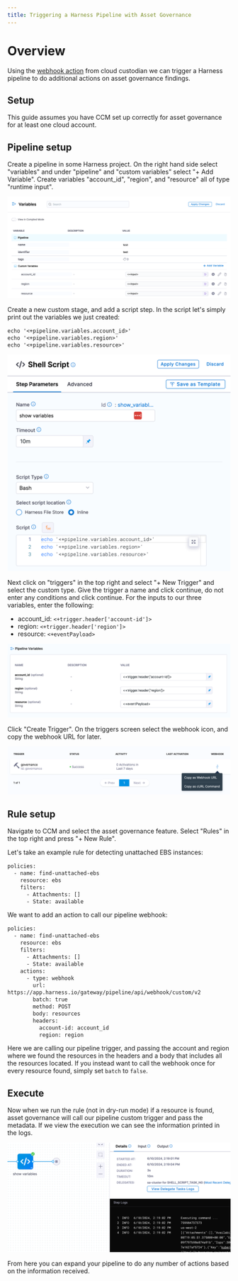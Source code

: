 ```yaml
---
title: Triggering a Harness Pipeline with Asset Governance
---
```


# Overview

Using the [webhook action](https://cloudcustodian.io/getting-started/actions/) from cloud custodian we can trigger a Harness pipeline to do additional actions on asset governance findings.

## Setup

This guide assumes you have CCM set up correctly for asset governance for at least one cloud account.

## Pipeline setup

Create a pipeline in some Harness project. On the right hand side select "variables" and under "pipeline" and "custom variables" select "+ Add Variable". Create variables "account_id", "region", and "resource" all of type "runtime input".

![](../static/ccm_asset_governance_pipeline_variables.png)

Create a new custom stage, and add a script step. In the script let's simply print out the variables we just created:

```
echo '<+pipeline.variables.account_id>'
echo '<+pipeline.variables.region>'
echo '<+pipeline.variables.resource>'
```

![](../static/ccm_asset_governance_pipeline_script.png)

Next click on "triggers" in the top right and select "+ New Trigger" and select the custom type. Give the trigger a name and click continue, do not enter any conditions and click continue. For the inputs to our three variables, enter the following:

- account_id: `<+trigger.header['account-id']>`
- region: `<+trigger.header['region']>`
- resource: `<+eventPayload>`

![](../static/ccm_asset_governance_pipeline_trigger.png)

Click "Create Trigger". On the triggers screen select the webhook icon, and copy the webhook URL for later.

![](../static/ccm_asset_governance_pipeline_webhook.png)

## Rule setup

Navigate to CCM and select the asset governance feature. Select "Rules" in the top right and press "+ New Rule".

Let's take an example rule for detecting unattached EBS instances:

```
policies:
  - name: find-unattached-ebs
    resource: ebs
    filters:
      - Attachments: []
      - State: available
```

We want to add an action to call our pipeline webhook:

```
policies:
  - name: find-unattached-ebs
    resource: ebs
    filters:
      - Attachments: []
      - State: available
    actions:
      - type: webhook
        url: https://app.harness.io/gateway/pipeline/api/webhook/custom/v2
        batch: true
        method: POST
        body: resources
        headers:
          account-id: account_id
          region: region
```

Here we are calling our pipeline trigger, and passing the account and region where we found the resources in the headers and a body that includes all the resources located. If you instead want to call the webhook once for every resource found, simply set `batch` to `false`.

## Execute

Now when we run the rule (not in dry-run mode) if a resource is found, asset governance will call our pipeline custom trigger and pass the metadata. If we view the execution we can see the information printed in the logs.

![](../static/ccm_asset_governance_pipeline_result.png)

From here you can expand your pipeline to do any number of actions based on the information received. 
